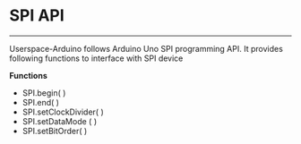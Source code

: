 # SPI API
----------------------------------------------------------

Userspace-Arduino follows Arduino Uno SPI programming API. It provides following functions to interface with SPI device


**Functions**
* SPI.begin( )
* SPI.end( )
* SPI.setClockDivider( )
* SPI.setDataMode ( )
* SPI.setBitOrder( )
